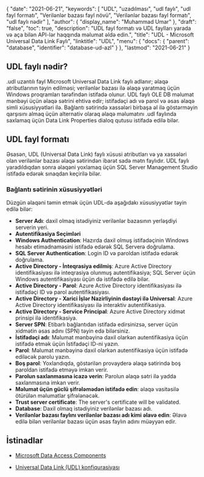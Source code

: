 {
  "date": "2021-06-21",
  "keywords": [
"UDL",
"uzadılması",
"udl faylı",
"udl fayl formatı",
"Verilənlər bazası fayl növü",
"Verilənlər bazası fayl formatı",
"udl faylı nədir"
],
  "author": {
    "display_name": "Muhammad Umar"
},
  "draft": "false",
  "toc": true,
  "description": "UDL fayl formatı və UDL faylları yarada və aça bilən API-lər haqqında məlumat əldə edin.",
  "title": "UDL - Microsoft Universal Data Link Faylı",
  "linktitle": "UDL",
  "menu": {
    "docs": {
      "parent": "database",
      "identifier": "database-ud-azl"
}
},
  "lastmod": "2021-06-21"
}

## UDL faylı nədir?
.udl uzantılı fayl Microsoft Universal Data Link faylı adlanır; əlaqə atributlarının təyin edilməsi; verilənlər bazası ilə əlaqə yaratmaq üçün Windows proqramları tərəfindən istifadə olunur. UDL faylı OLE DB məlumat mənbəyi üçün əlaqə sətrini ehtiva edir; istifadəçi adı və parol və əsas əlaqə simli xüsusiyyətləri ilə. Bağlantı sətirində xassələri birbaşa əl ilə göstərməyin qarşısını almaq üçün alternativ olaraq əlaqə məlumatını .udl faylında saxlamaq üçün Data Link Properties dialoq qutusu istifadə edilə bilər.

## UDL fayl formatı
Əsasən, UDL (Universal Data Link) faylı xüsusi atributları və ya xassələri olan verilənlər bazası əlaqə sətirindən ibarət sadə mətn faylıdır. UDL faylı yaradıldıqdan sonra əlaqəni yoxlamaq üçün SQL Server Management Studio istifadə edərək sınaqdan keçirilə bilər.

### Bağlantı sətirinin xüsusiyyətləri
Düzgün əlaqəni təmin etmək üçün UDL-də aşağıdakı xüsusiyyətlər təyin edilə bilər:

- **Server Adı**: daxil olmaq istədiyiniz verilənlər bazasının yerləşdiyi serverin yeri.
- **Autentifikasiya Seçimləri**
- **Windows Authentication**: Hazırda daxil olmuş istifadəçinin Windows hesabı etimadnaməsini istifadə edərək SQL Serverə doğrulama.
- **SQL Server Authentication**: Login ID və paroldan istifadə edərək doğrulama.
- **Active Directory - İnteqrasiya edilmiş**: Azure Active Directory identifikasiyası ilə inteqrasiya olunmuş autentifikasiya; SQL Server üçün Windows autentifikasiyası üçün də istifadə edilə bilər.
- **Active Directory - Parol**: Azure Active Directory identifikasiyası ilə istifadəçi ID və parol autentifikasiyası.
- **Active Directory - Xarici İşlər Nazirliyinin dəstəyi ilə Universal**: Azure Active Directory identifikasiyası ilə interaktiv autentifikasiya.
- **Active Directory - Service Principal**: Azure Active Directory xidmət prinsipi ilə identifikasiya.
- **Server SPN**: Etibarlı bağlantıdan istifadə edirsinizsə, server üçün xidmətin əsas adını (SPN) təyin edə bilərsiniz.
- **İstifadəçi adı**: Məlumat mənbəyinə daxil olarkən autentifikasiya üçün istifadə etmək üçün İstifadəçi ID-ni yazın.
- **Parol**: Məlumat mənbəyinə daxil olarkən autentifikasiya üçün istifadə ediləcək parolu yazın.
- **Boş parol**: Yoxlandıqda, göstərilən provayderə əlaqə sətirində boş paroldan istifadə etməyə imkan verir.
- **Parolun saxlanmasına icazə verin**: Parolun əlaqə sətri ilə yadda saxlanmasına imkan verir.
- **Məlumat üçün güclü şifrələmədən istifadə edin**: əlaqə vasitəsilə ötürülən məlumatlar şifrələnəcək.
- **Trust server certificate**: The server's certificate will be validated.
- **Database**: Daxil olmaq istədiyiniz verilənlər bazası adı.
- **Verilənlər bazası faylını verilənlər bazası adı kimi əlavə edin**: Əlavə edilə bilən verilənlər bazası üçün əsas faylın adını müəyyən edir.

## İstinadlar ##

* [Microsoft Data Access Components](https://en.wikipedia.org/wiki/Microsoft_Data_Access_Components#Universal_data_link)

* [Universal Data Link (UDL) konfiqurasiyası](https://learn.microsoft.com/en-us/sql/connect/oledb/help-topics/data-link-pages?view=sql-server-ver15)


